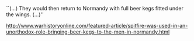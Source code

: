 ``(...) They would then return to Normandy with full beer kegs fitted under the wings. (...)''

http://www.warhistoryonline.com/featured-article/spitfire-was-used-in-an-unorthodox-role-bringing-beer-kegs-to-the-men-in-normandy.html
